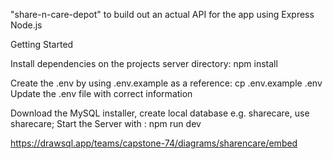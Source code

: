 "share-n-care-depot" to build out an actual API for the app using Express Node.js

Getting Started

Install dependencies on the projects server directory: npm install

Create the .env by using .env.example as a reference: cp .env.example .env Update the .env file with correct information

Download the MySQL installer, create local database e.g. sharecare, use sharecare;
Start the Server with : npm run dev

https://drawsql.app/teams/capstone-74/diagrams/sharencare/embed